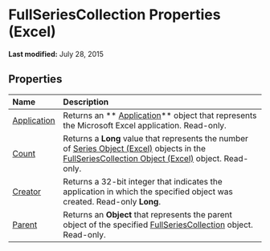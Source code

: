 
# FullSeriesCollection Properties (Excel)

 **Last modified:** July 28, 2015


## Properties



|**Name**|**Description**|
|:-----|:-----|
| [Application](52dfb5aa-c6fb-201c-c1ed-880aff1efb45.md)|Returns an  ** [Application](19b73597-5cf9-4f56-8227-b5211f657f6f.md)** object that represents the Microsoft Excel application. Read-only.|
| [Count](f871c6fd-6acb-015d-4745-d5b46af7085d.md)|Returns a  **Long** value that represents the number of [Series Object (Excel)](c7d34b32-8172-f7a0-0a17-f01d44246b64.md) objects in the [FullSeriesCollection Object (Excel)](5d7b7e7c-0a74-307b-84f9-56143ceba464.md) object. Read-only.|
| [Creator](2a4a9549-0288-3b80-5bcb-f6c15416fb87.md)|Returns a 32-bit integer that indicates the application in which the specified object was created. Read-only  **Long**.|
| [Parent](03e62790-2f46-c4fa-7f2b-3438781e4aa5.md)|Returns an  **Object** that represents the parent object of the specified [FullSeriesCollection](5d7b7e7c-0a74-307b-84f9-56143ceba464.md) object. Read-only.|
